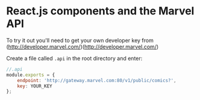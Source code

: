 # React.js components and the Marvel API

To try it out you'll need to get your own developer key from (http://developer.marvel.com/)(http://developer.marvel.com/)

Create a file called `.api` in the root directory and enter:
```js
//.api
module.exports = {
	endpoint: 'http://gateway.marvel.com:80/v1/public/comics?',
	key: YOUR_KEY
};
```